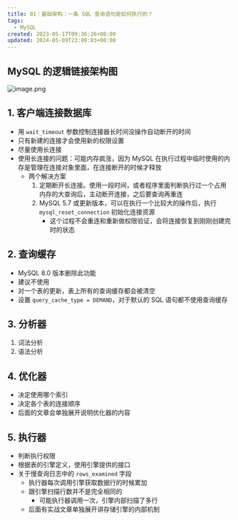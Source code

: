 ```yaml
---
title: 01｜基础架构：一条 SQL 查询语句是如何执行的？
tags:
  - MySQL
created: 2023-05-17T09:36:26+08:00
updated: 2024-05-09T23:00:03+08:00
---
```


## MySQL 的逻辑链接架构图

![image.png](https://cdn.jsdelivr.net/gh/11ze/static/images/mysql45-01-1.png)

## 1. 客户端连接数据库

- 用 `wait_timeout` 参数控制连接器长时间没操作自动断开的时间
- 只有新建的连接才会使用新的权限设置
- 尽量使用长连接
- 使用长连接的问题：可能内存疯涨，因为 MySQL 在执行过程中临时使用的内存是管理在连接对象里面，在连接断开的时候才释放
  - 两个解决方案
    1. 定期断开长连接。使用一段时间，或者程序里面判断执行过一个占用内存的大查询后，主动断开连接，之后要查询再重连
    2. MySQL 5.7 或更新版本，可以在执行一个比较大的操作后，执行 `mysql_reset_connection` 初始化连接资源
       - 这个过程不会重连和重新做权限验证，会将连接恢复到刚刚创建完时的状态

## 2. 查询缓存

- MySQL 8.0 版本删除此功能
- 建议不使用
- 对一个表的更新，表上所有的查询缓存都会被清空
- 设置 `query_cache_type = DEMAND`，对于默认的 SQL 语句都不使用查询缓存

## 3. 分析器

1. 词法分析
2. 语法分析

## 4. 优化器

- 决定使用哪个索引
- 决定各个表的连接顺序
- 后面的文章会单独展开说明优化器的内容

## 5. 执行器

- 判断执行权限
- 根据表的引擎定义，使用引擎提供的接口
- 关于慢查询日志中的 `rows_examined` 字段
  - 执行器每次调用引擎获取数据行的时候累加
  - 跟引擎扫描行数并不是完全相同的
    - 可能执行器调用一次，引擎内部扫描了多行
  - 后面有实战文章单独展开讲存储引擎的内部机制
